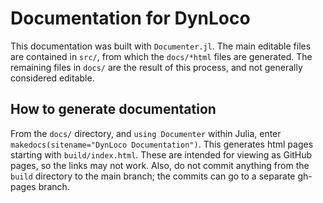 # Documentation for DynLoco

This documentation was built with `Documenter.jl`. The main editable files are contained in `src/`, from which the `docs/*html` files are generated. The remaining files in `docs/` are the result of this process, and not generally considered editable.

## How to generate documentation
From the `docs/` directory, and `using Documenter` within Julia, enter `makedocs(sitename="DynLoco Documentation")`. This generates html pages starting with `build/index.html`. These are intended for viewing as GitHub pages, so the links may not work. Also, do not commit anything from the `build` directory to the main branch; the commits can go to a separate gh-pages branch.